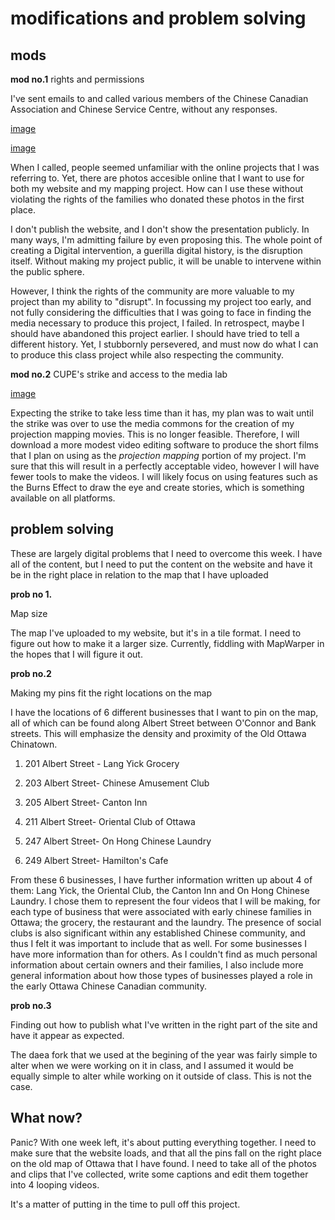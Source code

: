 # modifications and problem solving #

## mods ##

**mod no.1** rights and permissions

I've sent emails to and called various members of the Chinese Canadian Association and Chinese Service Centre, without any responses. 

[image](https://github.com/nathpicard/Dev-Logs/blob/master/Screen%20Shot%202018-03-23%20at%209.52.39%20AM.png)

[image](https://github.com/nathpicard/Dev-Logs/blob/master/Screen%20Shot%202018-03-23%20at%209.51.37%20AM.png)

When I called, people seemed unfamiliar with the online projects that I was referring to. Yet, there are photos accesible online that I want to use for both my website and my mapping project. How can I use these without violating the rights of the families who donated these photos in the first place.

I don't publish the website, and I don't show the presentation publicly. In many ways, I'm admitting failure by even proposing this. The whole point of creating a Digital intervention, a guerilla digital history, is the disruption itself. Without making my project public, it will be unable to intervene within the public sphere.

However, I think the rights of the community are more valuable to my project than my ability to "disrupt". In focussing my project too early, and not fully considering the difficulties that I was going to face in finding the media necessary to produce this project, I failed. In retrospect, maybe I should have abandoned this project earlier. I should have tried to tell a different history. Yet, I stubbornly persevered, and must now do what I can to produce this class project while also respecting the community.



**mod no.2** CUPE's strike and access to the media lab

[image](https://github.com/nathpicard/Dev-Logs/blob/master/Screen%20Shot%202018-03-23%20at%2010.21.23%20AM.png)

Expecting the strike to take less time than it has, my plan was to wait until the strike was over to use the media commons for the creation of my projection mapping movies. This is no longer feasible. Therefore, I will download a more modest video editing software to produce the short films that I plan on using as the *projection mapping* portion of my project. I'm sure that this will result in a perfectly acceptable video, however I will have fewer tools to make the videos. I will likely focus on using features such as the Burns Effect to draw the eye and create stories, which is something available on all platforms.

## problem solving ##

These are largely digital problems that I need to overcome this week. I have all of the content, but I need to put the content on the website and have it be in the right place in relation to the map that I have uploaded

**prob no 1.** 

Map size

The map I've uploaded to my website, but it's in a tile format. I need to figure out how to make it a larger size. Currently, fiddling with MapWarper in the hopes that I will figure it out.



**prob no.2** 

Making my pins fit the right locations on the map

I have the locations of 6 different businesses that I want to pin on the map, all of which can be found along Albert Street between O'Connor and Bank streets. This will emphasize the density and proximity of the Old Ottawa Chinatown.

1. 201 Albert Street - Lang Yick Grocery

2. 203 Albert Street- Chinese Amusement Club

3. 205 Albert Street- Canton Inn

4. 211 Albert Street- Oriental Club of Ottawa

5. 247 Albert Street- On Hong Chinese Laundry

6. 249 Albert Street- Hamilton's Cafe


From these 6 businesses, I have further information written up about 4 of them: Lang Yick, the Oriental Club, the Canton Inn and On Hong Chinese Laundry. I chose them to represent the four videos that I will be making, for each type of business that were associated with early chinese families in Ottawa; the grocery, the restaurant and the laundry. The presence of social clubs is also significant within any established Chinese community, and thus I felt it was important to include that as well. For some businesses I have more information than for others. As I couldn't find as much personal information about certain owners and their families, I also include more general information about how those types of businesses played a role in the early Ottawa Chinese Canadian community.

**prob no.3** 

Finding out how to publish what I've written in the right part of the site and have it appear as expected.

The daea fork that we used at the begining of the year was fairly simple to alter when we were working on it in class, and I assumed it would be equally simple to alter while working on it outside of class. This is not the case.

## What now? ##
Panic?
With one week left, it's about putting everything together. I need to make sure that the website loads, and that all the pins fall on the right place on the old map of Ottawa that I have found. I need to take all of the photos and clips that I've collected, write some captions and edit them together into 4 looping videos.

It's a matter of putting in the time to pull off this project.


